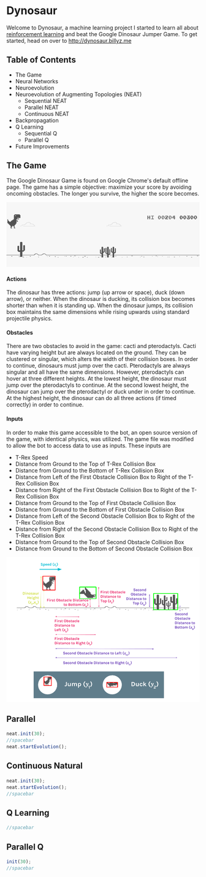 # Dynosaur

Welcome to Dynosaur, a machine learning project I started to learn all about
[reinforcement learning](https://en.wikipedia.org/wiki/Reinforcement_learning) and
beat the Google Dinosaur Jumper Game.
To get started, head on over to http://dynosaur.billyz.me

## Table of Contents
- The Game
- Neural Networks
- Neuroevolution
- Neuroevolution of Augmenting Topologies (NEAT)
  - Sequential NEAT
  - Parallel NEAT
  - Continuous NEAT
- Backpropagation
- Q Learning
  - Sequential Q
  - Parallel Q
- Future Improvements

## The Game
The Google Dinosaur Game is found on Google Chrome's default offline page.
The game has a simple objective: maximize your score by avoiding oncoming obstacles. The longer you survive, the higher the score becomes.

![alt text](https://github.com/BillyZhong/dynosaur/raw/master/documentation/googledinosaurgame.png "Google Dinosaur Game")

#### Actions
The dinosaur has three actions: jump (up arrow or space), duck (down arrow), or neither.
When the dinosaur is ducking, its collision box becomes shorter than when it is standing up.
When the dinosaur jumps, its collision box maintains the same dimensions while rising upwards using standard projectile physics.

#### Obstacles
There are two obstacles to avoid in the game: cacti and pterodactyls. Cacti have varying  height but are always located on the ground. They can be clustered or singular, which alters the width of their collision boxes. In order to continue, dinosaurs must jump over the cacti.
Pterodactyls are always singular and all have the same dimensions. However, pterodactyls can hover at three different heights. At the lowest height, the dinosaur must jump over the pterodactyls to continue. At the second lowest height, the dinosaur can jump over the pterodactyl or duck under in order to continue. At the highest height, the dinosaur can do all three actions (if timed correctly) in order to continue.

#### Inputs
In order to make this game accessible to the bot, an open source version of the game, with identical physics, was utilized. The game file was modified to allow the bot to access data to use as inputs. These inputs are

- T-Rex Speed
- Distance from Ground to the Top of T-Rex Collision Box
- Distance from Ground to the Bottom of T-Rex Collision Box
- Distance from Left of the First Obstacle Collision Box to Right of the T-Rex Collision Box
- Distance from Right of the First Obstacle Collision Box to Right of the T-Rex Collision Box
- Distance from Ground to the Top of First Obstacle Collision Box
- Distance from Ground to the Bottom of First Obstacle Collision Box
- Distance from Left of the Second Obstacle Collision Box to Right of the T-Rex Collision Box
- Distance from Right of the Second Obstacle Collision Box to Right of the T-Rex Collision Box
- Distance from Ground to the Top of Second Obstacle Collision Box
- Distance from Ground to the Bottom of Second Obstacle Collision Box

![alt text](https://github.com/BillyZhong/dynosaur/raw/master/documentation/inputsoutputs.png "Google Dinosaur Game")


## Parallel
```javascript
neat.init(30);
//spacebar
neat.startEvolution();
```

## Continuous Natural
```javascript
neat.init(30);
neat.startEvolution();
//spacebar
```

## Q Learning
```javascript
//spacebar
```

## Parallel Q
```javascript
init(30);
//spacebar
```

